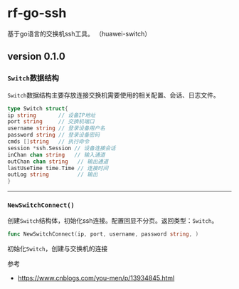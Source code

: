 # rf-go-ssh

基于go语言的交换机ssh工具。 （huawei-switch）

## version 0.1.0

### `Switch`数据结构

`Switch`数据结构主要存放连接交换机需要使用的相关配置、会话、日志文件。

```go
type Switch struct{
ip string       // 设备IP地址
port string     // 交换机端口
username string // 登录设备用户名
password string // 登录设备密码
cmds []string   // 执行命令
session *ssh.Session // 设备连接会话
inChan chan string   // 输入通道
outChan chan string   // 输出通道
lastUseTime time.Time // 连接时间
outLog string         // 输出	
}
```

---

### `NewSwitchConnect()`

创建`Switch`结构体，初始化ssh连接。配置回显不分页。返回类型：`Switch`。

```go
func NewSwitchConnect(ip, port, username, password string, )
```

初始化`Switch`，创建与交换机的连接

参考

+ https://www.cnblogs.com/you-men/p/13934845.html